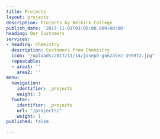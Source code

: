 ```yaml
---
title: Projects
layout: projects
description: Projects by Belkirk College
publish_date: '2017-11-01T03:00:00.000+00:00'
heading: Our Customers
services:
- heading: Chemistry
  description: Customers from Chemistry
  icon: "/uploads/2017/11/14/joseph-gonzalez-399972.jpg"
  repeatable:
  - area1: ''
    area2: ''
menu:
  navigation:
    identifier: _projects
    weight: 3
  footer:
    identifier: _projects
    url: "/projects/"
    weight: 1
published: false

---
```

